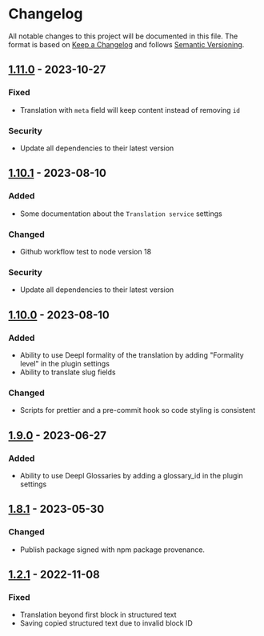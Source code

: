 # Changelog
All notable changes to this project will be documented in this file.
The format is based on [Keep a Changelog](http://keepachangelog.com/en/1.0.0/) and follows [Semantic Versioning](http://semver.org/spec/v2.0.0.html).

## [1.11.0] - 2023-10-27
### Fixed
- Translation with `meta` field will keep content instead of removing `id`
### Security
- Update all dependencies to their latest version

## [1.10.1] - 2023-08-10
### Added
- Some documentation about the `Translation service` settings
### Changed
- Github workflow test to node version 18
### Security
- Update all dependencies to their latest version

## [1.10.0] - 2023-08-10
### Added
- Ability to use Deepl formality of the translation by adding "Formality level" in the plugin settings
- Ability to translate slug fields
### Changed
- Scripts for prettier and a pre-commit hook so code styling is consistent

## [1.9.0] - 2023-06-27
### Added
- Ability to use Deepl Glossaries by adding a glossary_id in the plugin settings

## [1.8.1] - 2023-05-30
### Changed
- Publish package signed with npm package provenance.

## [1.2.1] - 2022-11-08
### Fixed
- Translation beyond first block in structured text
- Saving copied structured text due to invalid block ID

[1.11.0]: https://github.com/voorhoede/datocms-plugin-translate-fields/compare/v1.10.1...v1.11.0
[1.10.1]: https://github.com/voorhoede/datocms-plugin-translate-fields/compare/v1.10.0...v1.10.1
[1.10.0]: https://github.com/voorhoede/datocms-plugin-translate-fields/compare/v1.9.0...v1.10.0
[1.9.0]: https://github.com/voorhoede/datocms-plugin-translate-fields/compare/v1.8.1...v1.9.0
[1.8.1]: https://github.com/voorhoede/datocms-plugin-translate-fields/compare/a186a4caf740191472193d1395811b3ca060be41...v1.8.1
[1.2.1]: https://github.com/voorhoede/datocms-plugin-translate-fields/compare/f1407d57e0f2a50b410ab56e3175d31ba8fe4e67...v1.2.1
